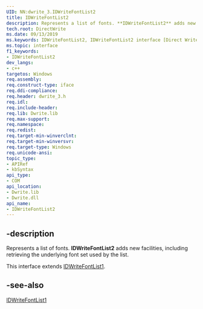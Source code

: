 ```yaml
---
UID: NN:dwrite_3.IDWriteFontList2
title: IDWriteFontList2
description: Represents a list of fonts. **IDWriteFontList2** adds new facilities, including retrieving the underlying font set used by the list.
tech.root: DirectWrite
ms.date: 09/13/2019
ms.keywords: IDWriteFontList2, IDWriteFontList2 interface [Direct Write], IDWriteFontList2 interface [Direct Write],described, directwrite.idwritefontlist2, dwrite_3/IDWriteFontList2
ms.topic: interface
f1_keywords:
- IDWriteFontList2
dev_langs:
- c++
targetos: Windows
req.assembly: 
req.construct-type: iface
req.ddi-compliance: 
req.header: dwrite_3.h
req.idl: 
req.include-header: 
req.lib: Dwrite.lib
req.max-support: 
req.namespace: 
req.redist: 
req.target-min-winverclnt: 
req.target-min-winversvr: 
req.target-type: Windows
req.unicode-ansi: 
topic_type:
- APIRef
- kbSyntax
api_type:
- COM
api_location:
- Dwrite.lib
- Dwrite.dll
api_name:
- IDWriteFontList2
---
```


## -description

Represents a list of fonts. **IDWriteFontList2** adds new facilities, including retrieving the underlying font set used by the list.

This interface extends [IDWriteFontList1](/windows/win32/api/dwrite_3/nn-dwrite_3-idwritefontlist1).

## -see-also

[IDWriteFontList1](/windows/win32/api/dwrite_3/nn-dwrite_3-idwritefontlist1)
